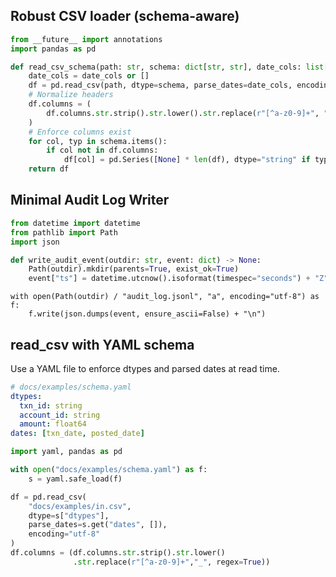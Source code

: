 ## Robust CSV loader (schema-aware)
```python
from __future__ import annotations
import pandas as pd

def read_csv_schema(path: str, schema: dict[str, str], date_cols: list[str] = None) -> pd.DataFrame:
    date_cols = date_cols or []
    df = pd.read_csv(path, dtype=schema, parse_dates=date_cols, encoding="utf-8")
    # Normalize headers
    df.columns = (
        df.columns.str.strip().str.lower().str.replace(r"[^a-z0-9]+", "_", regex=True)
    )
    # Enforce columns exist
    for col, typ in schema.items():
        if col not in df.columns:
            df[col] = pd.Series([None] * len(df), dtype="string" if typ == "string" else typ)
    return df
```

## Minimal Audit Log Writer
```python
from datetime import datetime
from pathlib import Path
import json

def write_audit_event(outdir: str, event: dict) -> None:
    Path(outdir).mkdir(parents=True, exist_ok=True)
    event["ts"] = datetime.utcnow().isoformat(timespec="seconds") + "Z"
```
    with open(Path(outdir) / "audit_log.jsonl", "a", encoding="utf-8") as f:
        f.write(json.dumps(event, ensure_ascii=False) + "\n")

## read_csv with YAML schema

Use a YAML file to enforce dtypes and parsed dates at read time.

```yaml
# docs/examples/schema.yaml
dtypes:
  txn_id: string
  account_id: string
  amount: float64
dates: [txn_date, posted_date]
```

```python
import yaml, pandas as pd

with open("docs/examples/schema.yaml") as f:
    s = yaml.safe_load(f)

df = pd.read_csv(
    "docs/examples/in.csv",
    dtype=s["dtypes"],
    parse_dates=s.get("dates", []),
    encoding="utf-8"
)
df.columns = (df.columns.str.strip().str.lower()
              .str.replace(r"[^a-z0-9]+","_", regex=True))
```
